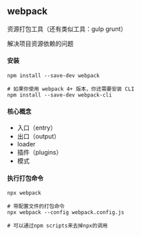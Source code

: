 ## webpack
资源打包工具（还有类似工具：gulp grunt）

解决项目资源依赖的问题

#### 安装
```shell script
npm install --save-dev webpack

# 如果你使用 webpack 4+ 版本，你还需要安装 CLI
npm install --save-dev webpack-cli
```

#### 核心概念
- 入口（entry）
- 出口（output）
- loader
- 插件（plugins）
- 模式

#### 执行打包命令
```shell script
npx webpack

# 带配置文件的打包命令
npx webpack --config webpack.config.js

# 可以通过npm scripts来去掉npx的调用
```
